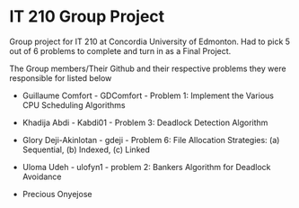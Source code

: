<h1>IT 210 Group Project</h1>

Group project for IT 210 at Concordia University of Edmonton. Had to pick 5 out of 6 problems to complete and turn in as a Final Project.

The Group members/Their Github and their respective problems they were responsible for listed below


- Guillaume Comfort - GDComfort - Problem 1:  Implement the Various CPU Scheduling Algorithms

- Khadija Abdi - Kabdi01 - Problem 3: Deadlock Detection Algorithm

- Glory Deji-Akinlotan - gdeji - Problem 6: File Allocation Strategies: (a) Sequential, (b) Indexed, (c) Linked

- Uloma Udeh - ulofyn1 - problem 2: Bankers Algorithm for Deadlock Avoidance

- Precious Onyejose
